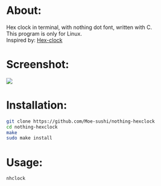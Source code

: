 # About:
Hex clock in terminal, with nothing dot font, written with C.      
This program is only for Linux.      
Inspired by: [Hex-clock](https://github.com/jacopocolo/Hex-clock)
# Screenshot:
![](https://github.com/Moe-sushi/nothing-hexclock/raw/main/screenshot.png)
# Installation:
```sh
git clone https://github.com/Moe-sushi/nothing-hexclock
cd nothing-hexclock
make
sudo make install
```
# Usage:
```
nhclock
```